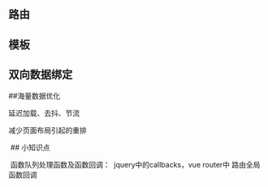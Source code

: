 
  ## 路由
  
  ## 模板
  
  ## 双向数据绑定
  
  ##海量数据优化
  
  延迟加载、去抖、节流
  
  减少页面布局引起的重排
  
  ## 小知识点
  
  
  函数队列处理函数及函数回调：
  jquery中的callbacks，vue router中 路由全局函数回调
